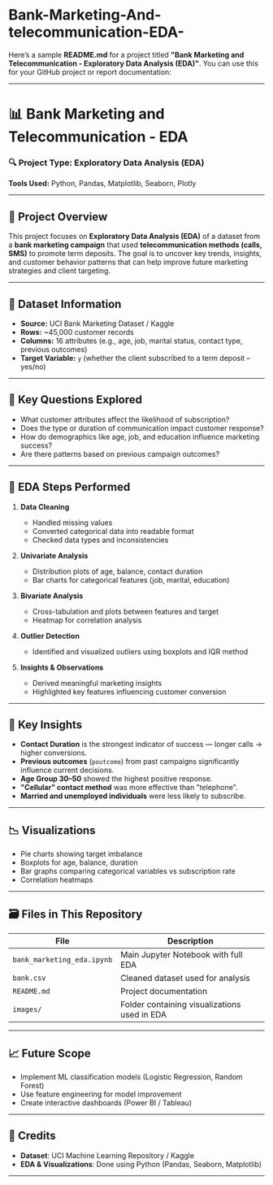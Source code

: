 # Bank-Marketing-And-telecommunication-EDA-
Here’s a sample **README.md** for a project titled **"Bank Marketing and Telecommunication - Exploratory Data Analysis (EDA)"**. You can use this for your GitHub project or report documentation:

---

# 📊 Bank Marketing and Telecommunication - EDA

### 🔍 Project Type: Exploratory Data Analysis (EDA)

**Tools Used:** Python, Pandas, Matplotlib, Seaborn, Plotly

---

## 🧾 Project Overview

This project focuses on **Exploratory Data Analysis (EDA)** of a dataset from a **bank marketing campaign** that used **telecommunication methods (calls, SMS)** to promote term deposits. The goal is to uncover key trends, insights, and customer behavior patterns that can help improve future marketing strategies and client targeting.

---

## 📁 Dataset Information

* **Source:** UCI Bank Marketing Dataset / Kaggle
* **Rows:** \~45,000 customer records
* **Columns:** 16 attributes (e.g., age, job, marital status, contact type, previous outcomes)
* **Target Variable:** `y` (whether the client subscribed to a term deposit – yes/no)

---

## 🧪 Key Questions Explored

* What customer attributes affect the likelihood of subscription?
* Does the type or duration of communication impact customer response?
* How do demographics like age, job, and education influence marketing success?
* Are there patterns based on previous campaign outcomes?

---

## 🔧 EDA Steps Performed

1. **Data Cleaning**

   * Handled missing values
   * Converted categorical data into readable format
   * Checked data types and inconsistencies

2. **Univariate Analysis**

   * Distribution plots of age, balance, contact duration
   * Bar charts for categorical features (job, marital, education)

3. **Bivariate Analysis**

   * Cross-tabulation and plots between features and target
   * Heatmap for correlation analysis

4. **Outlier Detection**

   * Identified and visualized outliers using boxplots and IQR method

5. **Insights & Observations**

   * Derived meaningful marketing insights
   * Highlighted key features influencing customer conversion

---

## 📌 Key Insights

* **Contact Duration** is the strongest indicator of success — longer calls → higher conversions.
* **Previous outcomes** (`poutcome`) from past campaigns significantly influence current decisions.
* **Age Group 30–50** showed the highest positive response.
* **"Cellular" contact method** was more effective than "telephone".
* **Married and unemployed individuals** were less likely to subscribe.

---

## 📉 Visualizations

* Pie charts showing target imbalance
* Boxplots for age, balance, duration
* Bar graphs comparing categorical variables vs subscription rate
* Correlation heatmaps

---

## 🗃️ Files in This Repository

| File                       | Description                                  |
| -------------------------- | -------------------------------------------- |
| `bank_marketing_eda.ipynb` | Main Jupyter Notebook with full EDA          |
| `bank.csv`                 | Cleaned dataset used for analysis            |
| `README.md`                | Project documentation                        |
| `images/`                  | Folder containing visualizations used in EDA |

---

## 📈 Future Scope

* Implement ML classification models (Logistic Regression, Random Forest)
* Use feature engineering for model improvement
* Create interactive dashboards (Power BI / Tableau)

---

## 🤝 Credits

* **Dataset**: UCI Machine Learning Repository / Kaggle
* **EDA & Visualizations**: Done using Python (Pandas, Seaborn, Matplotlib)

---

